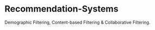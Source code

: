# Recommendation-Systems
Demographic Filtering, Content-based Filtering &amp; Collaborative Filtering.
